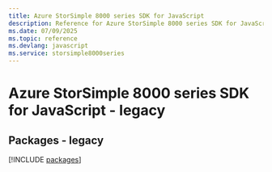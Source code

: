```yaml
---
title: Azure StorSimple 8000 series SDK for JavaScript
description: Reference for Azure StorSimple 8000 series SDK for JavaScript
ms.date: 07/09/2025
ms.topic: reference
ms.devlang: javascript
ms.service: storsimple8000series
---
```

# Azure StorSimple 8000 series SDK for JavaScript - legacy
## Packages - legacy
[!INCLUDE [packages](storsimple-8000-series-index.md)]